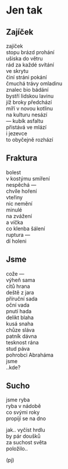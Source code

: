 Jen tak
=======


Zajíček
-------

zajíček  
stopu brázd prohání  
ušiska do větru  
rád za každé svítání  
ve skrytu  
činí stráni pokání  
čmuchá trávy omladinu  
znalec bio bádání  
bystří lidskou lavinu  
jíž broky předchází  
míří v novou kotlinu  
na kulturu nesází  
— kubík asfaltu  
přistává ve mlází  
i jezevce  
to obyčejně rozhází


Fraktura
--------

bolest  
v kostýmu smíření  
nespěchá —  
chvíle hoření  
vteřiny  
nic nemění  
minulé  
na zvážení  
a víčka  
co klenba šálení  
ruptura —  
dí holeni


Jsme
----

cože —  
výheň sama   
citů hrana  
deště z jara  
příruční sada   
oční vada  
pnutí hada   
delikt blaha  
kusá snaha  
chůze sláva  
patník dávna  
tesknost rána  
stud páva   
pohrobci Abraháma  
jsme  
..kde?


Sucho
-----
  
jsme ryba  
ryba v nádobě  
co svými roky  
propíjí se na dno

jak.. vyčíst hrdlu  
by pár doušků  
za suchost světa  
položilo..


(pj)

